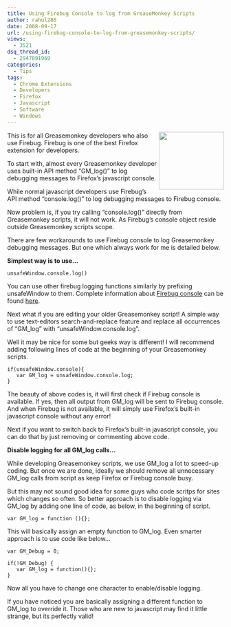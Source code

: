 ```yaml
---
title: Using Firebug Console to log from GreaseMonkey Scripts
author: rahul286
date: 2008-09-17
url: /using-firebug-console-to-log-from-greasemonkey-scripts/
views:
  - 3521
dsq_thread_id:
  - 2947091969
categories:
  - Tips
tags:
  - Chrome Extensions
  - Developers
  - Firefox
  - Javascript
  - Software
  - Windows
---
```

<img class="linked-to-original wp-image-50783" src="http://cdn.devilsworkshop.org/files/2008/09/greasemonkey.jpg" alt="" width="151" height="134" align="right" />This is for all Greasemonkey developers who also use Firebug. Firebug is one of the best Firefox extension for developers.

To start with, almost every Greasemonkey developer uses built-in API method &#8220;GM_log()&#8221; to log debugging messages to Firefox&#8217;s javascript console.

While normal javascript developers use Firebug&#8217;s API method &#8220;console.log()&#8221; to log debugging messages to Firebug console.

Now problem is, if you try calling &#8220;console.log()&#8221; directly from Greasemonkey scripts, it will not work. As Firebug&#8217;s console object reside outside Greasemonkey scripts scope.

There are few workarounds to use Firebug console to log Greasemonkey debugging messages. But one which always work for me is detailed below.

**Simplest way is to use&#8230;**

<pre><code class="no-highlight">unsafeWindow.console.log()</code></pre>

You can use other firebug logging functions similarly by prefixing unsafeWindow to them. Complete information about <a href="http://getfirebug.com/console.html" onclick="_gaq.push(['_trackEvent', 'outbound-article', 'http://getfirebug.com/console.html', 'Firebug console']);" >Firebug console</a> can be found <a href="http://getfirebug.com/console.html" onclick="_gaq.push(['_trackEvent', 'outbound-article', 'http://getfirebug.com/console.html', 'here']);" >here</a>.

Next what if you are editing your older Greasemonkey script! A simple way to use text-editors search-and-replace feature and replace all occurrences of &#8220;GM_log&#8221; with &#8220;unsafeWindow.console.log&#8221;.

Well it may be nice for some but geeks way is different! I will recommend adding following lines of code at the beginning of your Greasemonkey scripts.

<pre><code class="no-highlight">if(unsafeWindow.console){
   var GM_log = unsafeWindow.console.log;
}</code></pre>

The beauty of above codes is, it will first check if Firebug console is available. If yes, then all output from GM_log will be sent to Firebug console. And when Firebug is not available, it will simply use Firefox&#8217;s built-in javascript console without any error!

Next if you want to switch back to Firefox&#8217;s built-in javascript console, you can do that by just removing or commenting above code.

**Disable logging for all GM_log calls&#8230;**

While developing Greasemonkey scripts, we use GM\_log a lot to speed-up coding. But once we are done, ideally we should remove all unnecessary GM\_log calls from script as keep Firefox or Firebug console busy.

But this may not sound good idea for some guys who code scritps for sites which changes so often. So better approach is to disable logging via GM_log by adding one line of code, as below, in the beginning of script.

<pre><code class="no-highlight">var GM_log = function (){};</code></pre>

This will basically assign an empty function to GM_log. Even smarter approach is to use code like below&#8230;

<pre><code class="no-highlight">var GM_Debug = 0;

if(!GM_Debug) {
   var GM_log = function(){};
}</code></pre>

Now all you have to change one character to enable/disable logging.

If you have noticed you are basically assigning a different function to GM_log to override it. Those who are new to javascript may find it little strange, but its perfectly valid!
